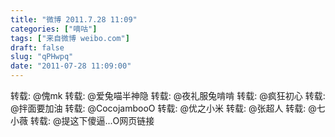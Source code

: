 ```yaml
---
title: "微博 2011.7.28 11:09"
categories: ["嘀咕"]
tags: ["来自微博 weibo.com"]
draft: false
slug: "qPHwpq"
date: "2011-07-28 11:09:00"
---
```


<p>转载: @傀mk 转载: @爱兔喵半神隐 转载: @夜礼服兔啃啃 转载: @疯狂初心 转载: @拌面要加油 转载: @CocojambooO 转载: @优之小米 转载: @张超人 转载: @七小薇 转载: @提这下傻逼...O网页链接 ​​​​</p>
